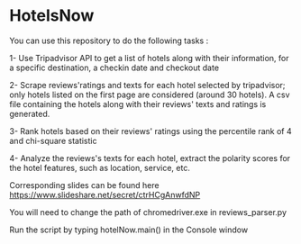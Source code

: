 # HotelsNow

You can use this repository to do the following tasks :

1- Use Tripadvisor API to get a list of hotels along with their information, for a specific destination, a checkin date and checkout date

2- Scrape reviews'ratings and texts for each hotel selected by tripadvisor; only hotels listed on the first page are considered (around 30 hotels). A csv file containing the hotels along with their reviews' texts and ratings is generated.

3- Rank hotels based on their reviews' ratings using the percentile rank of 4 and chi-square statistic

4- Analyze the reviews's texts for each hotel, extract the polarity scores for the hotel features, such as location, service, etc. 

Corresponding slides can be found here https://www.slideshare.net/secret/ctrHCgAnwfdNP



You will need to change the path of chromedriver.exe in reviews_parser.py



Run the script by typing hotelNow.main() in the Console window

